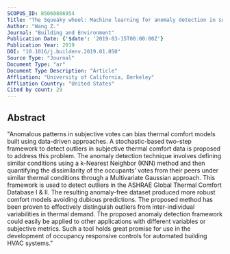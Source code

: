 ```yaml
---
SCOPUS_ID: 85060886954
Title: "The Squeaky wheel: Machine learning for anomaly detection in subjective thermal comfort votes"
Author: "Wang Z."
Journal: "Building and Environment"
Publication Date: {'$date': '2019-03-15T00:00:00Z'}
Publication Year: 2019
DOI: "10.1016/j.buildenv.2019.01.050"
Source Type: "Journal"
Document Type: "ar"
Document Type Description: "Article"
Affliation: "University of California, Berkeley"
Affliation Country: "United States"
Cited by count: 29
---
```


## Abstract
"Anomalous patterns in subjective votes can bias thermal comfort models built using data-driven approaches. A stochastic-based two-step framework to detect outliers in subjective thermal comfort data is proposed to address this problem. The anomaly detection technique involves defining similar conditions using a k-Nearest Neighbor (KNN) method and then quantifying the dissimilarity of the occupants’ votes from their peers under similar thermal conditions through a Multivariate Gaussian approach. This framework is used to detect outliers in the ASHRAE Global Thermal Comfort Database I & II. The resulting anomaly-free dataset produced more robust comfort models avoiding dubious predictions. The proposed method has been proven to effectively distinguish outliers from inter-individual variabilities in thermal demand. The proposed anomaly detection framework could easily be applied to other applications with different variables or subjective metrics. Such a tool holds great promise for use in the development of occupancy responsive controls for automated building HVAC systems."
